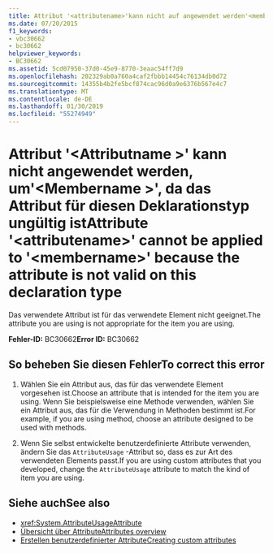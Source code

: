 ```yaml
---
title: Attribut '<attributename>'kann nicht auf angewendet werden'<membername>', da das Attribut nicht für diesen Deklarationstyp ungültig ist.
ms.date: 07/20/2015
f1_keywords:
- vbc30662
- bc30662
helpviewer_keywords:
- BC30662
ms.assetid: 5cd07950-37d0-45e9-8770-3eaac54ff7d9
ms.openlocfilehash: 202329ab0a760a4caf2fbbb14454c76134db0d72
ms.sourcegitcommit: 14355b4b2fe5bcf874cac96d0a9e6376b567e4c7
ms.translationtype: MT
ms.contentlocale: de-DE
ms.lasthandoff: 01/30/2019
ms.locfileid: "55274949"
---
```

# <a name="attribute-attributename-cannot-be-applied-to-membername-because-the-attribute-is-not-valid-on-this-declaration-type"></a><span data-ttu-id="71b23-102">Attribut '\<Attributname >' kann nicht angewendet werden, um'\<Membername >', da das Attribut für diesen Deklarationstyp ungültig ist</span><span class="sxs-lookup"><span data-stu-id="71b23-102">Attribute '\<attributename>' cannot be applied to '\<membername>' because the attribute is not valid on this declaration type</span></span>
<span data-ttu-id="71b23-103">Das verwendete Attribut ist für das verwendete Element nicht geeignet.</span><span class="sxs-lookup"><span data-stu-id="71b23-103">The attribute you are using is not appropriate for the item you are using.</span></span>  
  
 <span data-ttu-id="71b23-104">**Fehler-ID:** BC30662</span><span class="sxs-lookup"><span data-stu-id="71b23-104">**Error ID:** BC30662</span></span>  
  
## <a name="to-correct-this-error"></a><span data-ttu-id="71b23-105">So beheben Sie diesen Fehler</span><span class="sxs-lookup"><span data-stu-id="71b23-105">To correct this error</span></span>  
  
1.  <span data-ttu-id="71b23-106">Wählen Sie ein Attribut aus, das für das verwendete Element vorgesehen ist.</span><span class="sxs-lookup"><span data-stu-id="71b23-106">Choose an attribute that is intended for the item you are using.</span></span> <span data-ttu-id="71b23-107">Wenn Sie beispielsweise eine Methode verwenden, wählen Sie ein Attribut aus, das für die Verwendung in Methoden bestimmt ist.</span><span class="sxs-lookup"><span data-stu-id="71b23-107">For example, if you are using method, choose an attribute designed to be used with methods.</span></span>  
  
2.  <span data-ttu-id="71b23-108">Wenn Sie selbst entwickelte benutzerdefinierte Attribute verwenden, ändern Sie das `AttributeUsage` -Attribut so, dass es zur Art des verwendeten Elements passt.</span><span class="sxs-lookup"><span data-stu-id="71b23-108">If you are using custom attributes that you developed, change the `AttributeUsage` attribute to match the kind of item you are using.</span></span>  
  
## <a name="see-also"></a><span data-ttu-id="71b23-109">Siehe auch</span><span class="sxs-lookup"><span data-stu-id="71b23-109">See also</span></span>
- <xref:System.AttributeUsageAttribute>
- [<span data-ttu-id="71b23-110">Übersicht über Attribute</span><span class="sxs-lookup"><span data-stu-id="71b23-110">Attributes overview</span></span>](~/docs/visual-basic/programming-guide/concepts/attributes/index.md)
- [<span data-ttu-id="71b23-111">Erstellen benutzerdefinierter Attribute</span><span class="sxs-lookup"><span data-stu-id="71b23-111">Creating custom attributes</span></span>](~/docs/visual-basic/programming-guide/concepts/attributes/creating-custom-attributes.md)
